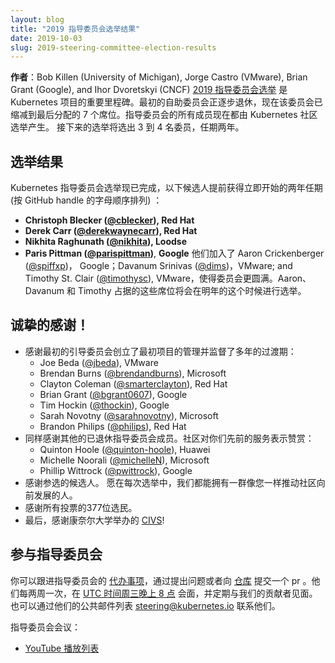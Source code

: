 ```yaml
---
layout: blog
title: "2019 指导委员会选举结果"
date: 2019-10-03
slug: 2019-steering-committee-election-results
---
```

**作者**：Bob Killen (University of Michigan), Jorge Castro (VMware),
Brian Grant (Google), and Ihor Dvoretskyi (CNCF)
[2019 指导委员会选举][2019 Steering Committee Election] 是 Kubernetes 项目的重要里程碑。最初的自助委员会正逐步退休，现在该委员会已缩减到最后分配的 7 个席位。指导委员会的所有成员现在都由 Kubernetes 社区选举产生。
接下来的选举将选出 3 到 4 名委员，任期两年。
## 选举结果

Kubernetes 指导委员会选举现已完成，以下候选人提前获得立即开始的两年任期 (按 GitHub handle 的字母顺序排列) ：

* **Christoph Blecker ([@cblecker]), Red Hat**
* **Derek Carr ([@derekwaynecarr]), Red Hat**
* **Nikhita Raghunath ([@nikhita]), Loodse**
* **Paris Pittman ([@parispittman])**, **Google**
他们加入了 Aaron Crickenberger ([@spiffxp])， Google；Davanum Srinivas ([@dims])，VMware; and Timothy St. Clair ([@timothysc]), VMware，使得委员会更圆满。Aaron、Davanum 和 Timothy 占据的这些席位将会在明年的这个时候进行选举。

## 诚挚的感谢！

* 感谢最初的引导委员会创立了最初项目的管理并监督了多年的过渡期：
    * Joe Beda ([@jbeda]), VMware
    * Brendan Burns ([@brendandburns]), Microsoft
    * Clayton Coleman ([@smarterclayton]), Red Hat
    * Brian Grant ([@bgrant0607]), Google
    * Tim Hockin ([@thockin]), Google
    * Sarah Novotny ([@sarahnovotny]), Microsoft
    * Brandon Philips ([@philips]), Red Hat
* 同样感谢其他的已退休指导委员会成员。社区对你们先前的服务表示赞赏：
    * Quinton Hoole ([@quinton-hoole]), Huawei
    * Michelle Noorali ([@michelleN]), Microsoft
    * Phillip Wittrock ([@pwittrock]), Google
* 感谢参选的候选人。 愿在每次选举中，我们都能拥有一群像您一样推动社区向前发展的人。
* 感谢所有投票的377位选民。
* 最后，感谢康奈尔大学举办的 [CIVS]!
## 参与指导委员会

你可以跟进指导委员会的 [代办事项][backlog items]，通过提出问题或者向 [仓库][repo] 提交一个 pr 。他们每两周一次，在 [UTC 时间周三晚上 8 点][Wednesdays at 8pm UTC] 会面，并定期与我们的贡献者见面。也可以通过他们的公共邮件列表 [steering@kubernetes.io] 联系他们。

指导委员会会议：
* [YouTube 播放列表][YouTube Playlist]

[2019 Steering Committee Election]: https://git.k8s.io/community/events/elections/2021

[@cblecker]: https://github.com/cblecker
[@derekwaynecarr]: https://github.com/derekwaynecarr
[@nikhita]: https://github.com/nikhita
[@parispittman]: https://github.com/parispittman
[@spiffxp]: https://github.com/spiffxp
[@dims]: https://github.com/dims
[@timothysc]: https://github.com/timothysc
[@jbeda]: https://github.com/jbeda
[@brendandburns]: https://github.com/brendandburns
[@smarterclayton]: https://github.com/smarterclayton
[@bgrant0607]: https://github.com/bgrant0607
[@thockin]: https://github.com/thockin
[@sarahnovotny]: https://github.com/sarahnovotny
[@philips]: https://github.com/philips
[@quinton-hoole]: https://github.com/quinton-hoole
[@michelleN]: https://github.com/michelleN
[@pwittrock]: https://github.com/pwittrock

[CIVS]: https://civs.cs.cornell.edu/
[backlog items]: https://github.com/kubernetes/steering/projects/1
[repo]: https://github.com/kubernetes/steering
[Wednesdays at 8pm UTC]: https://github.com/kubernetes/steering
[steering@kubernetes.io]: mailto:steering@kubernetes.io
[YouTube Playlist]: https://www.youtube.com/playlist?list=PL69nYSiGNLP1yP1B_nd9-drjoxp0Q14qM

